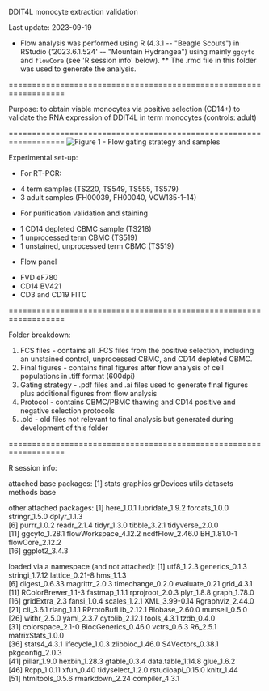 DDIT4L monocyte extraction validation
<p> Last update: 2023-09-19

* Flow analysis was performed using R (4.3.1 -- "Beagle Scouts") in RStudio ('2023.6.1.524' -- "Mountain Hydrangea") using mainly `ggcyto` and `flowCore` (see 'R session info' below). 
** The .rmd file in this folder was used to generate the analysis.

==================================================================

Purpose: to obtain viable monocytes via positive selection (CD14+) to validate the RNA expression of DDIT4L in term monocytes (controls: adult)

==================================================================
![Figure 1 - Flow gating strategy and samples](https://github.com/liamg15/Flow_cytometry/blob/main/Final%20figures/flow_layout_example_final.png?raw=true)
</p> Experimental set-up:

* For RT-PCR:
- 4 term samples (TS220, TS549, TS555, TS579)
- 3 adult samples (FH00039, FH00040, VCW135-1-14)

* For purification validation and staining
- 1 CD14 depleted CBMC sample (TS218)
- 1 unprocessed term CBMC (TS519)
- 1 unstained, unprocessed term CBMC (TS519)

* Flow panel
- FVD eF780
- CD14 BV421
- CD3 and CD19 FITC

==================================================================

Folder breakdown:

1) FCS files - contains all .FCS files from the positive selection, including an unstained control, unprocessed CBMC, and CD14 depleted CBMC.
2) Final figures - contains final figures after flow analysis of cell populations in .tiff format (600dpi)
3) Gating strategy - .pdf files and .ai files used to generate final figures plus additional figures from flow analysis
4) Protocol - contains CBMC/PBMC thawing and CD14 positive and negative selection protocols
5) .old - old files not relevant to final analysis but generated during development of this folder

==================================================================

R session info:
</p> attached base packages:
[1] stats     graphics  grDevices utils     datasets  methods   base     

other attached packages:
 [1] here_1.0.1           lubridate_1.9.2      forcats_1.0.0        stringr_1.5.0        dplyr_1.1.3         
 [6] purrr_1.0.2          readr_2.1.4          tidyr_1.3.0          tibble_3.2.1         tidyverse_2.0.0     
[11] ggcyto_1.28.1        flowWorkspace_4.12.2 ncdfFlow_2.46.0      BH_1.81.0-1          flowCore_2.12.2     
[16] ggplot2_3.4.3       

loaded via a namespace (and not attached):
 [1] utf8_1.2.3          generics_0.1.3      stringi_1.7.12      lattice_0.21-8      hms_1.1.3          
 [6] digest_0.6.33       magrittr_2.0.3      timechange_0.2.0    evaluate_0.21       grid_4.3.1         
[11] RColorBrewer_1.1-3  fastmap_1.1.1       rprojroot_2.0.3     plyr_1.8.8          graph_1.78.0       
[16] gridExtra_2.3       fansi_1.0.4         scales_1.2.1        XML_3.99-0.14       Rgraphviz_2.44.0   
[21] cli_3.6.1           rlang_1.1.1         RProtoBufLib_2.12.1 Biobase_2.60.0      munsell_0.5.0      
[26] withr_2.5.0         yaml_2.3.7          cytolib_2.12.1      tools_4.3.1         tzdb_0.4.0         
[31] colorspace_2.1-0    BiocGenerics_0.46.0 vctrs_0.6.3         R6_2.5.1            matrixStats_1.0.0  
[36] stats4_4.3.1        lifecycle_1.0.3     zlibbioc_1.46.0     S4Vectors_0.38.1    pkgconfig_2.0.3    
[41] pillar_1.9.0        hexbin_1.28.3       gtable_0.3.4        data.table_1.14.8   glue_1.6.2         
[46] Rcpp_1.0.11         xfun_0.40           tidyselect_1.2.0    rstudioapi_0.15.0   knitr_1.44         
[51] htmltools_0.5.6     rmarkdown_2.24      compiler_4.3.1
